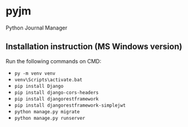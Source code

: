# pyjm
Python Journal Manager

## Installation instruction (MS Windows version)
Run the following commands on CMD:
* `py -m venv venv`
* `venv\Scripts\activate.bat`
* `pip install Django`
* `pip install django-cors-headers`
* `pip install djangorestframework`
* `pip install djangorestframework-simplejwt`
* `python manage.py migrate`
* `python manage.py runserver`
